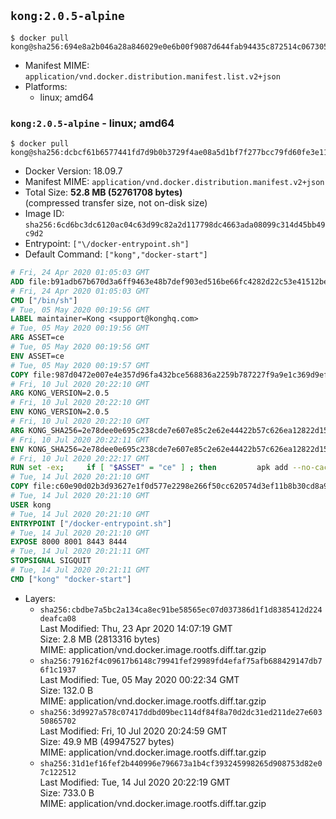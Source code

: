 ## `kong:2.0.5-alpine`

```console
$ docker pull kong@sha256:694e8a2b046a28a846029e0e6b00f9087d644fab94435c872514c0673053087c
```

-	Manifest MIME: `application/vnd.docker.distribution.manifest.list.v2+json`
-	Platforms:
	-	linux; amd64

### `kong:2.0.5-alpine` - linux; amd64

```console
$ docker pull kong@sha256:dcbcf61b6577441fd7d9b0b3729f4ae08a5d1bf7f277bcc79fd60fe3e110a15b
```

-	Docker Version: 18.09.7
-	Manifest MIME: `application/vnd.docker.distribution.manifest.v2+json`
-	Total Size: **52.8 MB (52761708 bytes)**  
	(compressed transfer size, not on-disk size)
-	Image ID: `sha256:6cd6bc3dc6120ac04c63d99c82a2d117798dc4663ada08099c314d45bb49c9d2`
-	Entrypoint: `["\/docker-entrypoint.sh"]`
-	Default Command: `["kong","docker-start"]`

```dockerfile
# Fri, 24 Apr 2020 01:05:03 GMT
ADD file:b91adb67b670d3a6ff9463e48b7def903ed516be66fc4282d22c53e41512be49 in / 
# Fri, 24 Apr 2020 01:05:03 GMT
CMD ["/bin/sh"]
# Tue, 05 May 2020 00:19:56 GMT
LABEL maintainer=Kong <support@konghq.com>
# Tue, 05 May 2020 00:19:56 GMT
ARG ASSET=ce
# Tue, 05 May 2020 00:19:56 GMT
ENV ASSET=ce
# Tue, 05 May 2020 00:19:57 GMT
COPY file:987d0472e007e4e357d96fa432bce568836a2259b787227f9a9e1c369d9efc37 in /tmp/kong.tar.gz 
# Fri, 10 Jul 2020 20:22:10 GMT
ARG KONG_VERSION=2.0.5
# Fri, 10 Jul 2020 20:22:10 GMT
ENV KONG_VERSION=2.0.5
# Fri, 10 Jul 2020 20:22:10 GMT
ARG KONG_SHA256=2e78dee0e695c238cde7e607e85c2e62e44422b57c626ea12822d15ed898769b
# Fri, 10 Jul 2020 20:22:11 GMT
ENV KONG_SHA256=2e78dee0e695c238cde7e607e85c2e62e44422b57c626ea12822d15ed898769b
# Fri, 10 Jul 2020 20:22:17 GMT
RUN set -ex;     if [ "$ASSET" = "ce" ] ; then         apk add --no-cache --virtual .build-deps curl wget tar ca-certificates &&         curl -fL "https://bintray.com/kong/kong-alpine-tar/download_file?file_path=kong-$KONG_VERSION.amd64.apk.tar.gz" -o /tmp/kong.tar.gz &&         echo "$KONG_SHA256  /tmp/kong.tar.gz" | sha256sum -c -;         apk del .build-deps;     fi;     mkdir /kong; 	tar -C /kong -xzf /tmp/kong.tar.gz && 	mv /kong/usr/local/* /usr/local && 	mv /kong/etc/* /etc && 	rm -rf /kong && 	apk add --no-cache libgcc openssl pcre perl tzdata libcap zip bash zlib git ca-certificates && 	adduser -S kong && 	mkdir -p "/usr/local/kong" && 	chown -R kong:0 /usr/local/kong && 	chown kong:0 /usr/local/bin/kong && 	chmod -R g=u /usr/local/kong && 	rm -rf /tmp/kong.tar.gz && 	kong version
# Tue, 14 Jul 2020 20:21:10 GMT
COPY file:c60e90d02b3d93627e1f0d577e2298e266f50cc620574d3ef11b8b30cd8a906c in /docker-entrypoint.sh 
# Tue, 14 Jul 2020 20:21:10 GMT
USER kong
# Tue, 14 Jul 2020 20:21:10 GMT
ENTRYPOINT ["/docker-entrypoint.sh"]
# Tue, 14 Jul 2020 20:21:10 GMT
EXPOSE 8000 8001 8443 8444
# Tue, 14 Jul 2020 20:21:11 GMT
STOPSIGNAL SIGQUIT
# Tue, 14 Jul 2020 20:21:11 GMT
CMD ["kong" "docker-start"]
```

-	Layers:
	-	`sha256:cbdbe7a5bc2a134ca8ec91be58565ec07d037386d1f1d8385412d224deafca08`  
		Last Modified: Thu, 23 Apr 2020 14:07:19 GMT  
		Size: 2.8 MB (2813316 bytes)  
		MIME: application/vnd.docker.image.rootfs.diff.tar.gzip
	-	`sha256:79162f4c09617b6148c79941fef29989fd4efaf75afb688429147db76f1c1937`  
		Last Modified: Tue, 05 May 2020 00:22:34 GMT  
		Size: 132.0 B  
		MIME: application/vnd.docker.image.rootfs.diff.tar.gzip
	-	`sha256:3d9927a578c07417ddbd09bec114df84f8a70d2dc31ed211de27e60350865702`  
		Last Modified: Fri, 10 Jul 2020 20:24:59 GMT  
		Size: 49.9 MB (49947527 bytes)  
		MIME: application/vnd.docker.image.rootfs.diff.tar.gzip
	-	`sha256:31d1ef16fef2b440996e796673a1b4cf393245998265d908753d82e07c122512`  
		Last Modified: Tue, 14 Jul 2020 20:22:19 GMT  
		Size: 733.0 B  
		MIME: application/vnd.docker.image.rootfs.diff.tar.gzip
